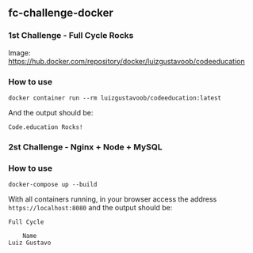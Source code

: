 ## fc-challenge-docker

### 1st Challenge - Full Cycle Rocks

Image: https://hub.docker.com/repository/docker/luizgustavoob/codeeducation

### How to use

```
docker container run --rm luizgustavoob/codeeducation:latest
```

And the output should be:

```
Code.education Rocks!
```

### 2st Challenge - Nginx + Node + MySQL

### How to use

```
docker-compose up --build
```

With all containers running, in your browser access the address `https://localhost:8080` and the output should be:

```
Full Cycle

    Name
Luiz Gustavo
```